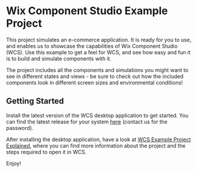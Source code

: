 # Wix Component Studio Example Project

This project simulates an e-commerce application. It is ready for you to use, and enables us to showcase the capabilities of Wix Component Studio (WCS). Use this example to get a feel for WCS, and see how easy and fun it is to build and simulate components with it.

The project includes all the components and simulations you might want to see in different states and views - be sure to check out how the included components look in different screen sizes and environmental conditions!

## Getting Started

Install the latest version of the WCS desktop application to get started. You can find the latest release for your system [here](https://www.wixcomponentstudio.com/download) (contact us for the password).

After installing the desktop application, have a look at [WCS Example Project Explained](https://component-studio.wixanswers.com/en/article/wcs-example-project-explained), where you can find more information about the project and the steps required to open it in WCS.

Enjoy!
